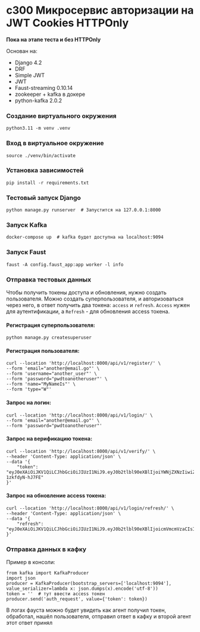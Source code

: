 # c300 Микросервис авторизации на JWT Cookies HTTPOnly

**Пока на этапе теста и без HTTPOnly**

Основан на: 
* Django 4.2
* DRF
* Simple JWT
* JWT
* Faust-streaming 0.10.14
* zookeeper + kafka в докере 
* python-kafka 2.0.2


### Создание виртуального окружения

    python3.11 -m venv .venv

### Вход в виртуальное окружение

    source ./venv/bin/activate

### Установка зависимостей

    pip install -r requirements.txt

### Тестовый запуск Django

    python manage.py runserver  # Запустится на 127.0.0.1:8000

### Запуск Kafka

    docker-compose up  # kafka будет доступна на localhost:9094

### Запуск Faust

    faust -A config.faust_app:app worker -l info

### Отправка тестовых данных

Чтобы получить токены доступа и обновления, нужно создать пользователя. 
Можно создать суперпользователя, и авторизоваться через него, в ответ получить два токена: 
`access` и `refresh`. `Access` нужен для аутентификации, а `Refresh` - для обновления access токена. 

#### Регистрация суперпользователя:

    python manage.py createsuperuser

#### Регистрация пользователя: 

    curl --location 'http://localhost:8000/api/v1/register/' \
    --form 'email="another@email.go"' \
    --form 'username="another_user"' \
    --form 'password="pwdtoanotheruser"' \
    --form 'name="MyNameIs"' \
    --form 'type="W"'

#### Запрос на логин:

    curl --location 'http://localhost:8000/api/v1/login/' \
    --form 'email="another@email.go"' \
    --form 'password="pwdtoanotheruser"'

#### Запрос на верификацию токена:

    curl --location 'http://localhost:8000/api/v1/verify/' \
    --header 'Content-Type: application/json' \
    --data '{
        "token": "eyJ0eXAiOiJKV1QiLCJhbGciOiJIUzI1NiJ9.eyJ0b2tlbl90eXBlIjoiYWNjZXNzIiwiZXhwIjoxNjg5NzYzMjYxLCJpYXQiOjE2ODk3NTUxODUsImp0aSI6ImNjOTU1MzFlYmY2YzQyNWRhODRmMGU1MmJiOGY5ZjUxIiwidXNlcl9pZCI6MX0.VojXfhnnD_Fmx97oYo1v36Ye13_eS-1zkfdyN-hJ7FE"
    }'

#### Запрос на обновление access токена:

    curl --location 'http://localhost:8000/api/v1/login/refresh/' \
    --header 'Content-Type: application/json' \
    --data '{
        "refresh": "eyJ0eXAiOiJKV1QiLCJhbGciOiJIUzI1NiJ9.eyJ0b2tlbl90eXBlIjoicmVmcmVzaCIsImV4cCI6MTY5MDg3ODk0NCwiaWF0IjoxNjkwNzkyNTQ0LCJqdGkiOiJjMWFiY2E4YjA0ZjY0Nzc0OTM0NjQ0YWM5NjNiZWVmZCIsInVzZXJfaWQiOjF9.F1a_yl9Ffubbe9DsHPILZmOq6hrSCagk9bxDJ0evdpE"
    }'

### Отправка данных в кафку

Пример в консоли:

    from kafka import KafkaProducer
    import json
    producer = KafkaProducer(bootstrap_servers=['localhost:9094'], value_serializer=lambda x: json.dumps(x).encode('utf-8'))
    token = ''  # тут ввести access токен
    producer.send('auth_request', value={'token': token})

В логах фауста можно будет увидеть как агент получил токен, обработал, нашёл пользователя, отправил ответ в кафку и второй агент этот ответ принял
   